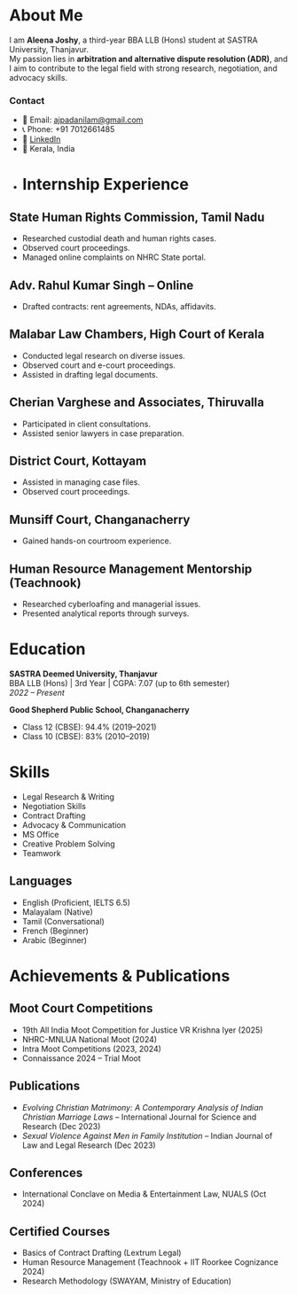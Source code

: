 # About Me

I am **Aleena Joshy**, a third-year BBA LLB (Hons) student at SASTRA University, Thanjavur.  
My passion lies in **arbitration and alternative dispute resolution (ADR)**, and I aim to contribute to the legal field with strong research, negotiation, and advocacy skills.

### Contact
- 📧 Email: [ajpadanilam@gmail.com](mailto:ajpadanilam@gmail.com)  
- 📞 Phone: +91 7012661485  
- 🔗 [LinkedIn](https://www.linkedin.com/in/aleena-joshy-a9b4a524a)  
- 📍 Kerala, India
- # Internship Experience

## State Human Rights Commission, Tamil Nadu
- Researched custodial death and human rights cases.
- Observed court proceedings.
- Managed online complaints on NHRC State portal.

## Adv. Rahul Kumar Singh – Online
- Drafted contracts: rent agreements, NDAs, affidavits.

## Malabar Law Chambers, High Court of Kerala
- Conducted legal research on diverse issues.
- Observed court and e-court proceedings.
- Assisted in drafting legal documents.

## Cherian Varghese and Associates, Thiruvalla
- Participated in client consultations.
- Assisted senior lawyers in case preparation.

## District Court, Kottayam
- Assisted in managing case files.
- Observed court proceedings.

## Munsiff Court, Changanacherry
- Gained hands-on courtroom experience.

## Human Resource Management Mentorship (Teachnook)
- Researched cyberloafing and managerial issues.
- Presented analytical reports through surveys.
# Education

**SASTRA Deemed University, Thanjavur**  
BBA LLB (Hons) | 3rd Year | CGPA: 7.07 (up to 6th semester)  
*2022 – Present*

**Good Shepherd Public School, Changanacherry**  
- Class 12 (CBSE): 94.4% (2019–2021)  
- Class 10 (CBSE): 83% (2010–2019)
# Skills

- Legal Research & Writing  
- Negotiation Skills  
- Contract Drafting  
- Advocacy & Communication  
- MS Office  
- Creative Problem Solving  
- Teamwork  

## Languages
- English (Proficient, IELTS 6.5)  
- Malayalam (Native)  
- Tamil (Conversational)  
- French (Beginner)  
- Arabic (Beginner)
# Achievements & Publications

## Moot Court Competitions
- 19th All India Moot Competition for Justice VR Krishna Iyer (2025)  
- NHRC-MNLUA National Moot (2024)  
- Intra Moot Competitions (2023, 2024)  
- Connaissance 2024 – Trial Moot

## Publications
- *Evolving Christian Matrimony: A Contemporary Analysis of Indian Christian Marriage Laws* – International Journal for Science and Research (Dec 2023)  
- *Sexual Violence Against Men in Family Institution* – Indian Journal of Law and Legal Research (Dec 2023)  

## Conferences
- International Conclave on Media & Entertainment Law, NUALS (Oct 2024)

## Certified Courses
- Basics of Contract Drafting (Lextrum Legal)  
- Human Resource Management (Teachnook + IIT Roorkee Cognizance 2024)  
- Research Methodology (SWAYAM, Ministry of Education)

